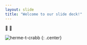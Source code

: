 ```yaml
---
layout: slide
title: "Welcome to our slide deck!"
---
```


🚀 🚀

![herme-t-crabb](https://octodex.github.com/images/herme-t-crabb.png)
{: .center}

